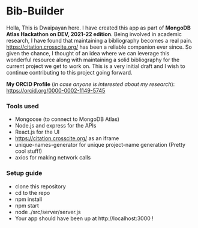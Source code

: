# Bib-Builder

Holla,
This is Dwaipayan here. I have created this app as part of **MongoDB Atlas Hackathon on DEV, 2021-22 edition**.
Being involved in academic research, I have found that maintaining a bibliography becomes a real pain.
https://citation.crosscite.org/ has been a reliable companion ever since. So given the chance, I thought of an idea where we can leverage this wonderful resource along with maintaining a solid bibliography for the current project we get to work on.
This is a very initial draft and I wish to continue contributing to this project going forward.

**My ORCID Profile** (*in case anyone is interested about my research*): https://orcid.org/0000-0002-1149-5745 

### Tools used
-  Mongoose (to connect to MongoDB Atlas)
-  Node.js and express for the APIs
-  React.js for the UI
-  https://citation.crosscite.org/ as an iframe
-  unique-names-generator for unique project-name generation (Pretty cool stuff!)
-  axios for making network calls

### Setup guide
- clone this repository
- cd to the repo
- npm install
- npm start
- node ./src/server/server.js 
- Your app should have been up at http://localhost:3000 !
